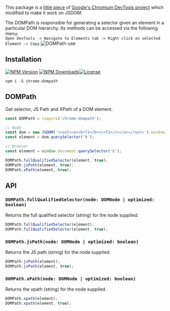 This package is a [little piece](https://github.com/ChromeDevTools/devtools-frontend/blob/6b5621bb7709854a4697b3aa794822c5898f4d09/front_end/elements/DOMPath.js) of [Google's Chromium DevTools project](https://github.com/ChromeDevTools/devtools-frontend) which modified to make it work on JSDOM.

The DOMPath is responsible for generating a selector given an element in a particular DOM hierarchy.
Its methods can be accessed via the following menu:<br/>
```Open DevTools -> Navigate to Elements tab -> Right click on selected Element -> Copy```
![DOMPath-use](DOMPath-use.png "DOMPath use")

## Installation
[![NPM Version](https://img.shields.io/npm/v/chrome-dompath.svg?style=flat-square)](https://www.npmjs.com/package/chrome-dompath) [![NPM Downloads](https://img.shields.io/npm/dt/chrome-dompath.svg?style=flat-square)](https://npm-stat.com/charts.html?package=chrome-dompath)[![License](https://img.shields.io/github/license/testimio/DOMPath.svg?style=flat-square)](https://github.com/testimio/chrome-dompath/blob/master/LICENSE)
```
npm i -S chrome-dompath
```

## DOMPath

Get selector, JS Path and XPath of a DOM element.

```js
const DOMPath = require('chrome-dompath');

// Node
const dom = new JSDOM('<root><a><b>T1</b><c>T2</c></a></root>').window.document;
const element = dom.querySelector('b');

// Browser
const element = window.document.querySelector('b');

DOMPath.fullQualifiedSelector(element, true);
DOMPath.jsPath(element, true);
DOMPath.xPath(element, true);
```

## API

### `DOMPath.fullQualifiedSelector(node: DOMNode | optimized: boolean)`

Returns the full qualified selector (string) for the node supplied.

```js
DOMPath.fullQualifiedSelector(element);
DOMPath.fullQualifiedSelector(element, true);
```

### `DOMPath.jsPath(node: DOMNode | optimized: boolean)`

Returns the JS path (string) for the node supplied.

```js
DOMPath.jsPath(element);
DOMPath.jsPath(element, true);
```

### `DOMPath.xPath(node: DOMNode | optimized: boolean)`

Returns the xpath (string) for the node supplied.

```js
DOMPath.xpath(element);
DOMPath.xpath(element, true);
```